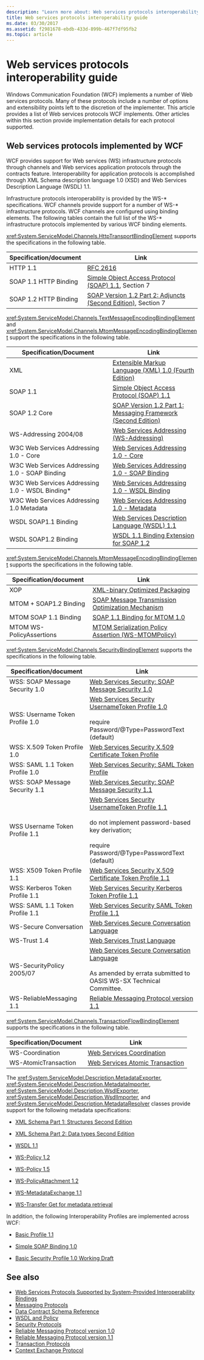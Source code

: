 ```yaml
---
description: "Learn more about: Web services protocols interoperability guide"
title: Web services protocols interoperability guide
ms.date: 03/30/2017
ms.assetid: f2981678-ebdb-433d-899b-467f7df95fb2
ms.topic: article
---
```

# Web services protocols interoperability guide

Windows Communication Foundation (WCF) implements a number of Web services protocols. Many of these protocols include a number of options and extensibility points left to the discretion of the implementer. This article provides a list of Web services protocols WCF implements. Other articles within this section provide implementation details for each protocol supported.

## Web services protocols implemented by WCF

WCF provides support for Web services (WS) infrastructure protocols through channels and Web services application protocols through the contracts feature. Interoperability for application protocols is accomplished through XML Schema description language 1.0 (XSD) and Web Services Description Language (WSDL) 1.1.

Infrastructure protocols interoperability is provided by the WS-* specifications. WCF channels provide support for a number of WS-\* infrastructure protocols. WCF channels are configured using binding elements. The following tables contain the full list of the WS-\* infrastructure protocols implemented by various WCF binding elements.

<xref:System.ServiceModel.Channels.HttpTransportBindingElement> supports the specifications in the following table.

|Specification/document|Link|
|-----------------------------|----------|
|HTTP 1.1|[RFC 2616](https://www.rfc-editor.org/rfc/rfc2616.txt)|
|SOAP 1.1 HTTP Binding|[Simple Object Access Protocol (SOAP) 1.1](https://www.w3.org/TR/2000/NOTE-SOAP-20000508/), Section 7|
|SOAP 1.2 HTTP Binding|[SOAP Version 1.2 Part 2: Adjuncts (Second Edition)](https://www.w3.org/TR/soap12-part2/), Section 7|

<xref:System.ServiceModel.Channels.TextMessageEncodingBindingElement> and <xref:System.ServiceModel.Channels.MtomMessageEncodingBindingElement> support the specifications in the following table.

|Specification/Document|Link|
|-----------------------------|----------|
|XML|[Extensible Markup Language (XML) 1.0 (Fourth Edition)](https://www.w3.org/TR/REC-xml/)|
|SOAP 1.1|[Simple Object Access Protocol (SOAP) 1.1](https://www.w3.org/TR/2000/NOTE-SOAP-20000508/)|
|SOAP 1.2 Core|[SOAP Version 1.2 Part 1: Messaging Framework (Second Edition)](https://www.w3.org/TR/2007/REC-soap12-part1-20070427/)|
|WS-Addressing 2004/08|[Web Services Addressing (WS-Addressing)](https://www.w3.org/Submission/2004/SUBM-ws-addressing-20040810/)|
|W3C Web Services Addressing 1.0 - Core|[Web Services Addressing 1.0 - Core](https://www.w3.org/TR/2006/REC-ws-addr-core-20060509/)|
|W3C Web Services Addressing 1.0 - SOAP Binding|[Web Services Addressing 1.0 - SOAP Binding](https://www.w3.org/TR/2006/REC-ws-addr-soap-20060509/)|
|W3C Web Services Addressing 1.0 - WSDL Binding*|[Web Services Addressing 1.0 - WSDL Binding](https://www.w3.org/TR/2006/CR-ws-addr-wsdl-20060529/)|
|W3C Web Services Addressing 1.0 Metadata|[Web Services Addressing 1.0 - Metadata](https://www.w3.org/TR/ws-addr-metadata/)|
|WSDL SOAP1.1 Binding|[Web Services Description Language (WSDL) 1.1](https://www.w3.org/TR/wsdl/)|
|WSDL SOAP1.2 Binding|[WSDL 1.1 Binding Extension for SOAP 1.2](https://www.w3.org/Submission/wsdl11soap12/)|

<xref:System.ServiceModel.Channels.MtomMessageEncodingBindingElement> supports the specifications in the following table.

|Specification/document|Link|
|-----------------------------|----------|
|XOP|[XML-binary Optimized Packaging](https://www.w3.org/TR/xop10/)|
|MTOM + SOAP1.2 Binding|[SOAP Message Transmission Optimization Mechanism](https://www.w3.org/TR/soap12-mtom/)|
|MTOM SOAP 1.1 Binding|[SOAP 1.1 Binding for MTOM 1.0](https://www.w3.org/Submission/soap11mtom10/)|
|MTOM WS-PolicyAssertions|[MTOM Serialization Policy Assertion (WS-MTOMPolicy)](https://www.w3.org/Submission/WS-MTOMPolicy/)|

<xref:System.ServiceModel.Channels.SecurityBindingElement> supports the specifications in the following table.

|Specification/document|Link|
|-----------------------------|----------|
|WSS: SOAP Message Security 1.0|[Web Services Security: SOAP Message Security 1.0](https://docs.oasis-open.org/wss/2004/01/oasis-200401-wss-soap-message-security-1.0.pdf)|
|WSS: Username Token Profile 1.0|[Web Services Security UsernameToken Profile 1.0](https://docs.oasis-open.org/wss/2004/01/oasis-200401-wss-username-token-profile-1.0.pdf)<br /><br /> require Password/@Type=PasswordText (default)|
|WSS: X.509 Token Profile 1.0|[Web Services Security X.509 Certificate Token Profile](https://docs.oasis-open.org/wss/2004/01/oasis-200401-wss-x509-token-profile-1.0.pdf)|
|WSS: SAML 1.1 Token Profile 1.0|[Web Services Security: SAML Token Profile](https://docs.oasis-open.org/wss/oasis-wss-saml-token-profile-1.0.pdf)|
|WSS: SOAP Message Security 1.1|[Web Services Security: SOAP Message Security 1.1](http://docs.oasis-open.org/wss/v1.1/wss-v1.1-spec-os-SOAPMessageSecurity.pdf)|
|WSS Username Token Profile 1.1|[Web Services Security UsernameToken Profile 1.1](http://docs.oasis-open.org/wss/v1.1/wss-v1.1-spec-os-UsernameTokenProfile.pdf)<br /><br /> do not implement password-based key derivation;<br /><br /> require Password/@Type=PasswordText (default)|
|WSS: X509 Token Profile 1.1|[Web Services Security X.509 Certificate Token Profile 1.1](http://docs.oasis-open.org/wss/v1.1/wss-v1.1-spec-os-x509TokenProfile.pdf)|
|WSS: Kerberos Token Profile 1.1|[Web Services Security Kerberos Token Profile 1.1](http://docs.oasis-open.org/wss/v1.1/wss-v1.1-spec-os-KerberosTokenProfile.pdf)|
|WSS: SAML 1.1 Token Profile 1.1|[Web Services Security SAML Token Profile 1.1](http://docs.oasis-open.org/wss/v1.1/wss-v1.1-spec-os-SAMLTokenProfile.pdf)|
|WS-Secure Conversation|[Web Services Secure Conversation Language](http://specs.xmlsoap.org/ws/2005/02/sc/ws-secureconversation.pdf)|
|WS-Trust 1.4|[Web Services Trust Language](https://docs.oasis-open.org/ws-sx/ws-trust/200802)|
|WS-SecurityPolicy 2005/07|[Web Services Secure Conversation Language](http://specs.xmlsoap.org/ws/2005/02/sc/ws-secureconversation.pdf)<br /><br /> As amended by errata submitted to OASIS WS-SX Technical Committee.|
|WS-ReliableMessaging 1.1|[Reliable Messaging Protocol version 1.1](reliable-messaging-protocol-version-1-1.md)|

<xref:System.ServiceModel.Channels.TransactionFlowBindingElement> supports the specifications in the following table.

|Specification/Document|Link|
|-----------------------------|----------|
|WS-Coordination|[Web Services Coordination](/previous-versions/ms951231(v=msdn.10))|
|WS-AtomicTransaction|[Web Services Atomic Transaction](http://specs.xmlsoap.org/ws/2004/10/wsat/wsat.pdf)|

The <xref:System.ServiceModel.Description.MetadataExporter>, <xref:System.ServiceModel.Description.MetadataImporter>, <xref:System.ServiceModel.Description.WsdlExporter>, <xref:System.ServiceModel.Description.WsdlImporter>, and <xref:System.ServiceModel.Description.MetadataResolver> classes provide support for the following metadata specifications:

- [XML Schema Part 1: Structures Second Edition](https://www.w3.org/TR/xmlschema-1/)

- [XML Schema Part 2: Data types Second Edition](https://www.w3.org/TR/xmlschema-2/)

- [WSDL 1.1](https://www.w3.org/TR/wsdl/)

- [WS-Policy 1.2](https://www.w3.org/Submission/2006/SUBM-WS-Policy-20060425/)

- [WS-Policy 1.5](https://www.w3.org/TR/ws-policy/)

- [WS-PolicyAttachment 1.2](https://www.w3.org/Submission/2006/SUBM-WS-PolicyAttachment-20060425/)

- [WS-MetadataExchange 1.1](http://specs.xmlsoap.org/ws/2004/09/mex/WS-MetadataExchange.pdf)

- [WS-Transfer Get for metadata retrieval](https://www.w3.org/Submission/2006/SUBM-WS-Transfer-20060315/)

In addition, the following Interoperability Profiles are implemented across WCF:

- [Basic Profile 1.1](http://www.ws-i.org/Profiles/BasicProfile-1.1-2004-08-24.html)

- [Simple SOAP Binding 1.0](http://www.ws-i.org/Profiles/SimpleSoapBindingProfile-1.0-2004-08-24.html)

- [Basic Security Profile 1.0 Working Draft](http://www.ws-i.org/Profiles/BasicSecurityProfile-1.0-2006-03-29.html)

## See also

- [Web Services Protocols Supported by System-Provided Interoperability Bindings](web-services-protocols-supported-by-system-provided-interoperability-bindings.md)
- [Messaging Protocols](messaging-protocols.md)
- [Data Contract Schema Reference](data-contract-schema-reference.md)
- [WSDL and Policy](wsdl-and-policy.md)
- [Security Protocols](security-protocols.md)
- [Reliable Messaging Protocol version 1.0](reliable-messaging-protocol-version-1-0.md)
- [Reliable Messaging Protocol version 1.1](reliable-messaging-protocol-version-1-1.md)
- [Transaction Protocols](transaction-protocols.md)
- [Context Exchange Protocol](context-exchange-protocol.md)
